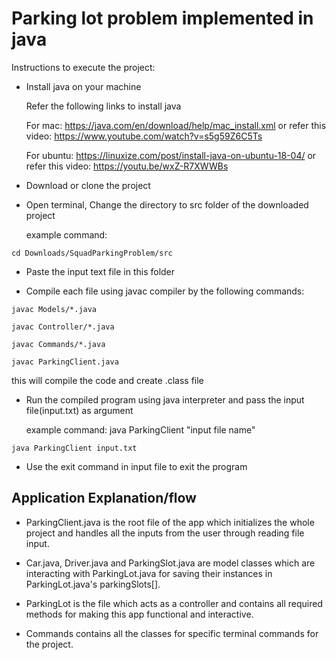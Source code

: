 # Parking lot problem implemented in java

Instructions to execute the project:

- Install java on your machine
	
	Refer the following links to install java

	For mac: https://java.com/en/download/help/mac_install.xml 
		or refer this video: https://www.youtube.com/watch?v=s5g59Z6C5Ts
	
	For ubuntu: https://linuxize.com/post/install-java-on-ubuntu-18-04/
		or refer this video: https://youtu.be/wxZ-R7XWWBs

- Download or clone the project


- Open terminal, Change the directory to src folder of the downloaded project
	
	example command: 
```
cd Downloads/SquadParkingProblem/src
```

- Paste the input text file in this folder

- Compile each file using javac compiler by the following commands:
```
javac Models/*.java
```
```
javac Controller/*.java
```
```
javac Commands/*.java
```
```
javac ParkingClient.java
```

this will compile the code and create .class file

- Run the compiled program using java interpreter and pass the input file(input.txt) as argument
	
	example command: java ParkingClient "input file name" 
	
```
java ParkingClient input.txt
```

- Use the exit command in input file to exit the program


## Application Explanation/flow
- ParkingClient.java is the root file of the app which initializes the whole project and handles all the inputs from the user through reading file input.

- Car.java, Driver.java and ParkingSlot.java are model classes which are interacting with ParkingLot.java for saving their instances in ParkingLot.java's parkingSlots[].

- ParkingLot is the file which acts as a controller and contains all required methods for making this app functional and interactive.

- Commands contains all the classes for specific terminal commands for the project.
